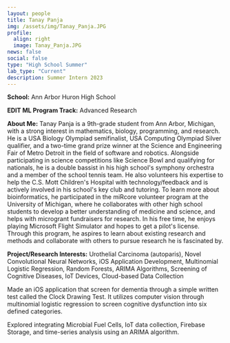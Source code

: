```yaml
---
layout: people
title: Tanay Panja
img: /assets/img/Tanay_Panja.JPG
profile:
  align: right
  image: Tanay_Panja.JPG
news: false
social: false
type: "High School Summer"
lab_type: "Current"
description: Summer Intern 2023
---
```


**School:** Ann Arbor Huron High School

**EDIT ML Program Track:**
Advanced Research

**About Me:**
Tanay Panja is a 9th-grade student from Ann Arbor, Michigan, with a strong interest in mathematics, biology, programming, and research. He is a USA Biology Olympiad semifinalist, USA Computing Olympiad Silver qualifier, and a two-time grand prize winner at the Science and Engineering Fair of Metro Detroit in the field of software and robotics. Alongside participating in science competitions like Science Bowl and qualifying for nationals, he is a double bassist in his high school's symphony orchestra and a member of the school tennis team. He also volunteers his expertise to help the C.S. Mott Children's Hospital with technology/feedback and is actively involved in his school's key club and tutoring. To learn more about bioinformatics, he participated in the miRcore volunteer program at the University of Michigan, where he collaborates with other high school students to develop a better understanding of medicine and science, and helps with microgrant fundraisers for research. In his free time, he enjoys playing Microsoft Flight Simulator and hopes to get a pilot's license. Through this program, he aspires to learn about existing research and methods and collaborate with others to pursue research he is fascinated by.

**Project/Research Interests:**
Urothelial Carcinoma (autoparis), Novel Convolutional Neural Networks, iOS Application Development, Multinomial Logistic Regression, Random Forests, ARIMA Algorithms, Screening of Cognitive Diseases, IoT Devices, Cloud-based Data Collection

Made an iOS application that screen for dementia through a simple written test called the Clock Drawing Test. It utilizes computer vision through multinomial logistic regression to screen cognitive dysfunction into six defined categories. 

Explored integrating Microbial Fuel Cells, IoT data collection, Firebase Storage, and time-series analysis using an ARIMA algorithm.
    